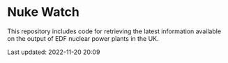 # Nuke Watch

This repository includes code for retrieving the latest information available on the output of EDF nuclear power plants in the UK.

Last updated: 2022-11-20 20:09